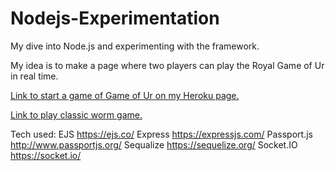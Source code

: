 # Nodejs-Experimentation
My dive into Node.js and experimenting with the framework.

My idea is to make a page where two players can play the Royal Game of Ur in real time. 

[Link to start a game of Game of Ur on my Heroku page.](https://ancient-caverns-95141.herokuapp.com/game-of-ur "Game of Ur")

[Link to play classic worm game.](https://ancient-caverns-95141.herokuapp.com/worm-game "Classic Worm Game")

Tech used:
   EJS           <https://ejs.co/>
   Express       <https://expressjs.com/>
   Passport.js   <http://www.passportjs.org/>
   Sequalize     <https://sequelize.org/>
   Socket.IO     <https://socket.io/>
